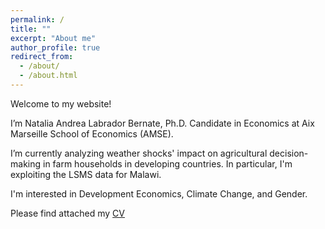 ```yaml
---
permalink: /
title: ""
excerpt: "About me"
author_profile: true
redirect_from: 
  - /about/
  - /about.html
---
```


Welcome to my website!

I’m Natalia Andrea Labrador Bernate, Ph.D. Candidate in Economics at Aix Marseille School of Economics (AMSE).

I’m currently analyzing weather shocks' impact on agricultural decision-making in farm households in developing countries. In particular, I'm exploiting the LSMS data for Malawi. 

I'm interested in Development Economics, Climate Change, and Gender.

Please find attached my [CV](https://www.dropbox.com/scl/fi/9tf80x3bs0g9y4yr3n8bx/Curriculum_Vitae-5.pdf?rlkey=trh86rxbawcihrv6heyq89tnu&dl=0)

